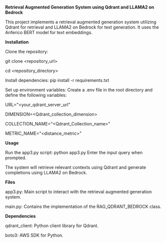 **Retrieval Augmented Generation System using Qdrant and LLAMA2 on Bedrock**

This project implements a retrieval augmented generation system utilizing Qdrant for retrieval and LLAMA2 on Bedrock for text generation. It uses the Anferico BERT model for text embeddings.


**Installation**

Clone the repository:

git clone <repository_url>

cd <repository_directory>

Install dependencies:
pip install -r requirements.txt

Set up environment variables:
Create a .env file in the root directory and define the following variables:

URL="<your_qdrant_server_url"

DIMENSION=<Qdrant_collection_dimension>

COLLECTION_NAME="<Qdrant_Collection_name>"

METRIC_NAME="<distance_metric>"


**Usage**

Run the app3.py script:
python app3.py
Enter the input query when prompted.

The system will retrieve relevant contexts using Qdrant and generate completions using LLAMA2 on Bedrock.


**Files**

app3.py: Main script to interact with the retrieval augmented generation system.

main.py: Contains the implementation of the RAG_QDRANT_BEDROCK class.


**Dependencies**

qdrant_client: Python client library for Qdrant.

boto3: AWS SDK for Python.
